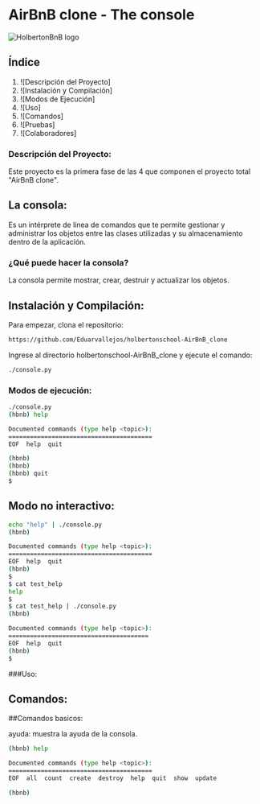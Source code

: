 # AirBnB clone - The console

![HolbertonBnB logo](logo.png)

## Índice
1. ![Descripción del Proyecto]
2. ![Instalación y Compilación]
3. ![Modos de Ejecución]
4. ![Uso]
5. ![Comandos]
6. ![Pruebas]
7. ![Colaboradores]

### Descripción del Proyecto:

Este proyecto es la primera fase de las 4 que componen el proyecto total "AirBnB clone".
## La consola:

Es un intérprete de línea de comandos que te permite gestionar y administrar los objetos
entre las clases utilizadas y su almacenamiento dentro de la aplicación.

### ¿Qué puede hacer la consola?

La consola permite mostrar, crear, destruir y actualizar los objetos.

## Instalación y Compilación:

Para empezar, clona el repositorio:

```bash
https://github.com/Eduarvallejos/holbertonschool-AirBnB_clone

```
Ingrese al directorio holbertonschool-AirBnB_clone y ejecute el comando:

```bash
./console.py

```
### Modos de ejecución:

```bash
./console.py
(hbnb) help

Documented commands (type help <topic>):
========================================
EOF  help  quit

(hbnb) 
(hbnb) 
(hbnb) quit
$

```
## Modo no interactivo:

```bash
echo "help" | ./console.py
(hbnb)

Documented commands (type help <topic>):
========================================
EOF  help  quit
(hbnb) 
$
$ cat test_help
help
$
$ cat test_help | ./console.py
(hbnb)

Documented commands (type help <topic>):
=======================================
EOF  help  quit
(hbnb) 
$

```
###Uso:
## Comandos:
##Comandos basicos:

ayuda: muestra la ayuda de la consola.

```bash
(hbnb) help

Documented commands (type help <topic>):
========================================
EOF  all  count  create  destroy  help  quit  show  update

(hbnb)
